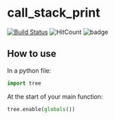 # call_stack_print

[![Build Status](https://travis-ci.org/davidkristoffersen/call_stack_print.svg?branch=master)](https://travis-ci.org/davidkristoffersen/call_stack_print/builds)
![HitCount](http://solnes.co/hitcounter-badge/davidkristoffersen/call_count_printw.svg)
![badge](https://img.shields.io/badge/implemented-yes-brightgreen.svg?style=flat)

## How to use

In a python file:

```python
import tree
```

At the start of your main function:

```python
tree.enable(globals())
```
